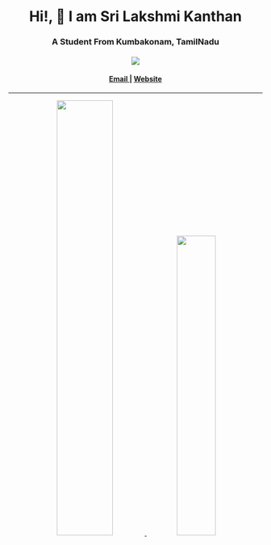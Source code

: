 <!--
 Copyright (c) 2021 Sri Lakshmi Kanthan P
 
 This software is released under the MIT License.
 https://opensource.org/licenses/MIT
-->

<h1 style="text-align:center">Hi!, 👋 I am Sri Lakshmi Kanthan</h1>
<h3 style="text-align:center">A Student From Kumbakonam, TamilNadu</h3>
<h4 style="text-align:center"> 
  <img src="https://komarev.com/ghpvc/?username=srilakshmikanthanp&style=flat-square&color=brightgreen">
</h4>
<h4 align="center"><a href="mailto:srilakshmikanthanp@gmail.com"> Email </a> | <a href="https://srilakshmikanthanp.github.io">Website</a></h4>

<hr>

<p style="text-align: center; width:100%"><a href="https://github.com/anuraghazra/github-readme-stats" target="_blank">
  <img style="width:47%" src="https://github-readme-stats.vercel.app/api?username=srilakshmikanthanp&theme=onedark"/>
  <img style="width:39%" src="https://github-readme-stats.vercel.app/api/top-langs/?username=srilakshmikanthanp&theme=onedark&layout=compact&langs_count=10"/>
</a></p>
